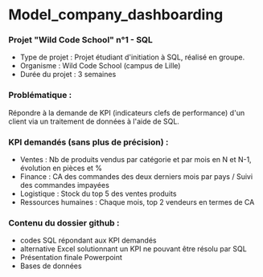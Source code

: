 # Model_company_dashboarding
### Projet "Wild Code School" n°1 - SQL

* Type de projet :  Projet étudiant d'initiation à SQL, réalisé en groupe.
* Organisme :       Wild Code School (campus de Lille)
* Durée du projet : 3 semaines


### Problématique : 
Répondre à la demande de KPI (indicateurs clefs de performance) d'un client via un traitement de données à l'aide de SQL.


### KPI demandés (sans plus de précision) : 
* Ventes : Nb de produits vendus par catégorie et par mois en N et N-1, évolution en pièces et %
* Finance : CA des commandes des deux derniers mois par pays / Suivi des commandes impayées
* Logistique : Stock du top 5 des ventes produits
* Ressources humaines : Chaque mois, top 2 vendeurs en termes de CA


### Contenu du dossier github :
* codes SQL répondant aux KPI demandés
* alternative Excel solutionnant un KPI ne pouvant être résolu par SQL
* Présentation finale Powerpoint 
* Bases de données 

